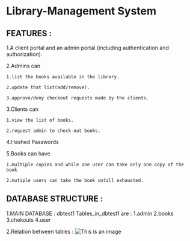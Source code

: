 # Library-Management System

## FEATURES :

1.A client portal and an admin portal (including authentication and authorization).

2.Admins can 

    1.list the books available in the library.

    2.update that list(add/remove).

    3.approve/deny checkout requests made by the clients.

3.Clients can 

    1.view the list of books.

    2.request admin to check-out books.

4.Hashed Passwords

5.Books can have

    1.multiple copies and while one user can take only one copy of the book
    
    2.mutiple users can take the book untill exhausted.



## DATABASE STRUCTURE :

1.MAIN DATABASE : dbtest1
Tables_in_dbtest1 are :
    1.admin
    2.books
    3.chekouts
    4.user

2.Relation between tables :
     ![This is an image](https://cdn.discordapp.com/attachments/918561473008123954/981376812032610334/1654048852995.jpg)
